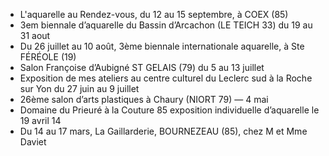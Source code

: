 * L'aquarelle au Rendez-vous, du 12 au 15 septembre, à COEX (85)
* 3em biennale d’aquarelle du Bassin d’Arcachon (LE TEICH 33) du 19 au 31 aout
* Du 26 juillet au 10 août, 3ème biennale internationale aquarelle, à Ste FÉRÉOLE (19)
* Salon Françoise d’Aubigné ST GELAIS (79) du 5 au 13 juillet
* Exposition de mes ateliers au centre culturel du Leclerc sud à la Roche sur Yon du 27 juin au 9 juillet
* 26ème salon d’arts plastiques à Chaury (NIORT 79) — 4 mai
* Domaine du Prieuré à la Couture 85 exposition individuelle d’aquarelle le 19 avril 14
* Du 14 au 17 mars, La Gaillarderie, BOURNEZEAU (85), chez M et Mme Daviet
